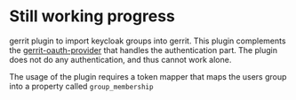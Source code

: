 # Still working progress

gerrit plugin to import keycloak groups into gerrit. This plugin complements the [gerrit-oauth-provider](https://github.com/davido/gerrit-oauth-provider) that handles the authentication part. The plugin does not do any authentication, and thus cannot work alone.  

The usage of the plugin requires a token mapper that maps the users group into a property called `group_membership` 
